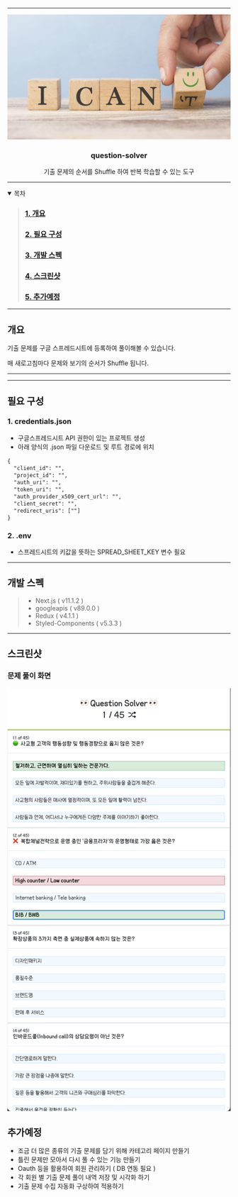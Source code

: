 <!-- 로고 -->

---

<div style="text-align: center">

  <a href="https://github.com/githong-kr/question-solver">
    <img src="images/img.png" alt="ICan"/>
  </a>

### question-solver

기출 문제의 순서를 Shuffle 하여 반복 학습할 수 있는 도구

</div>

---

<!-- TABLE OF CONTENTS -->
<details open="open">
  <summary>목차</summary>

> ### [1. 개요](#개요)
>
> ### [2. 필요 구성](#필요-구성)
>
> ### [3. 개발 스펙](#개발-스펙)
>
> ### [4. 스크린샷](#스크린샷)
>
> ### [5. 추가예정](#추가예정)

</details>

---

<!-- 개요 -->

## 개요

기출 문제를 구글 스프레드시트에 등록하여 풀이해볼 수 있습니다.

매 새로고침마다 문제와 보기의 순서가 Shuffle 됩니다.

---

---

<!-- 필요 구성 -->

## 필요 구성

### 1. credentials.json

- 구글스프레드시트 API 권한이 있는 프로젝트 생성
- 아래 양식의 .json 파일 다운로드 및 루트 경로에 위치

```
{
  "client_id": "",
  "project_id": "",
  "auth_uri": "",
  "token_uri": "",
  "auth_provider_x509_cert_url": "",
  "client_secret": "",
  "redirect_uris": [""]
}
```

### 2. .env

- 스프레드시트의 키값을 뜻하는 SPREAD_SHEET_KEY 변수 필요

---

<!-- 개발 스펙 -->

## 개발 스펙

> - Next.js ( v11.1.2 )
> - googleapis ( v89.0.0 )
> - Redux ( v4.1.1 )
> - Styled-Components ( v5.3.3 )

---

<!-- 스크린샷 -->

## 스크린샷

### 문제 풀이 화면

<img src="images/question.png" alt="Question"/>

<!-- 추가예정 -->

## 추가예정

- 조금 더 많은 종류의 기출 문제를 담기 위해 카테고리 페이지 만들기
- 틀린 문제만 모아서 다시 풀 수 있는 기능 만들기
- Oauth 등을 활용하여 회원 관리하기 ( DB 연동 필요 )
- 각 회원 별 기출 문제 풀이 내역 저장 및 시각화 하기
- 기출 문제 수집 자동화 구상하여 적용하기
